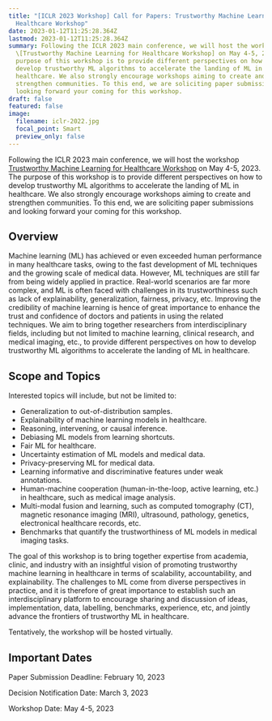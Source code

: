 ```yaml
---
title: "[ICLR 2023 Workshop] Call for Papers: Trustworthy Machine Learning for
  Healthcare Workshop"
date: 2023-01-12T11:25:28.364Z
lastmod: 2023-01-12T11:25:28.364Z
summary: Following the ICLR 2023 main conference, we will host the workshop
  \[Trustworthy Machine Learning for Healthcare Workshop] on May 4-5, 2023. The
  purpose of this workshop is to provide different perspectives on how to
  develop trustworthy ML algorithms to accelerate the landing of ML in
  healthcare. We also strongly encourage workshops aiming to create and
  strengthen communities. To this end, we are soliciting paper submissions and
  looking forward your coming for this workshop.
draft: false
featured: false
image:
  filename: iclr-2022.jpg
  focal_point: Smart
  preview_only: false
---
```

<!--StartFragment-->

Following the ICLR 2023 main conference, we will host the workshop [Trustworthy Machine Learning for Healthcare Workshop](https://sites.google.com/view/tml4h2023/home?authuser=0) on May 4-5, 2023. The purpose of this workshop is to provide different perspectives on how to develop trustworthy ML algorithms to accelerate the landing of ML in healthcare. We also strongly encourage workshops aiming to create and strengthen communities. To this end, we are soliciting paper submissions and looking forward your coming for this workshop.

<!--EndFragment-->

<!--StartFragment-->

## **Overview**

Machine learning (ML) has achieved or even exceeded human performance in many healthcare tasks, owing to the fast development of ML techniques and the growing scale of medical data. However, ML techniques are still far from being widely applied in practice. Real-world scenarios are far more complex, and ML is often faced with challenges in its trustworthiness such as lack of explainability, generalization, fairness, privacy, etc. Improving the credibility of machine learning is hence of great importance to enhance the trust and confidence of doctors and patients in using the related techniques. We aim to bring together researchers from interdisciplinary fields, including but not limited to machine learning, clinical research, and medical imaging, etc., to provide different perspectives on how to develop trustworthy ML algorithms to accelerate the landing of ML in healthcare.

<!--EndFragment-->

<!--StartFragment-->

## **Scope and Topics**

Interested topics will include, but not be limited to:

* Generalization to out-of-distribution samples.
* Explainability of machine learning models in healthcare.
* Reasoning, intervening, or causal inference.
* Debiasing ML models from learning shortcuts.
* Fair ML for healthcare.
* Uncertainty estimation of ML models and medical data.
* Privacy-preserving ML for medical data.
* Learning informative and discriminative features under weak annotations.
* Human-machine cooperation (human-in-the-loop, active learning, etc.) in healthcare, such as medical image analysis.
* Multi-modal fusion and learning, such as computed tomography (CT), magnetic resonance imaging (MRI), ultrasound, pathology, genetics, electronical healthcare records, etc.
* Benchmarks that quantify the trustworthiness of ML models in medical imaging tasks.

The goal of this workshop is to bring together expertise from academia, clinic, and industry with an insightful vision of promoting trustworthy machine learning in healthcare in terms of scalability, accountability, and explainability. The challenges to ML come from diverse perspectives in practice, and it is therefore of great importance to establish such an interdisciplinary platform to encourage sharing and discussion of ideas, implementation, data, labelling, benchmarks, experience, etc, and jointly advance the frontiers of trustworthy ML in healthcare.

Tentatively, the workshop will be hosted virtually.

<!--EndFragment-->

<!--StartFragment-->

## **Important Dates**

Paper Submission Deadline: February 10, 2023

Decision Notification Date: March 3, 2023

Workshop Date: May 4-5, 2023

<!--EndFragment-->